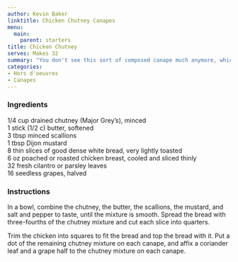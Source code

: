 ```yaml
---
author: Kevin Baker
linktitle: Chicken Chutney Canapes
menu:
  main:
    parent: starters
title: Chicken Chutney 
serves: Makes 32
summary: "You don't see this sort of composed canape much anymore, which is a bit of a shame. These are easy to make, and won't fail to impress."
categories:
- Hors d'oeuvres
- Canapes
---
```

### Ingredients

<div class="ingredient-list">

1/4 cup drained chutney (Major Grey’s), minced  
1 stick (1/2 c) butter, softened  
3 tbsp minced scallions  
1 tbsp Dijon mustard  
8 thin slices of good dense white bread, very lightly toasted  
6 oz poached or roasted chicken breast, cooled and sliced thinly  
32 fresh cilantro or parsley leaves  
16 seedless grapes, halved    

</div>

### Instructions

In a bowl, combine the chutney, the butter, the scallions, the mustard, and salt and pepper to taste, until the mixture is smooth. Spread the bread with three-fourths of the chutney mixture and cut each slice into quarters.

Trim the chicken into squares to fit the bread and top the bread with it.  Put a dot of the remaining chutney mixture on each canape, and affix a coriander leaf and a grape half to the chutney mixture on each canape.